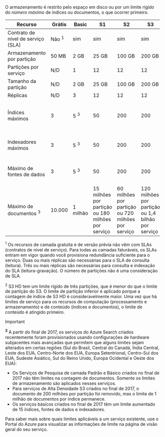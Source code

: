 O armazenamento é restrito pelo espaço em disco ou por um limite rígido do *número máximo* de índices ou documentos, o que ocorrer primeiro.

| Recurso | Grátis | Basic | S1 | S2 | S3 | S3 HD |
| --- | --- | --- | --- | --- | --- | --- |
| Contrato de nível de serviço (SLA) |Não <sup>1</sup> |sim |sim |sim |sim |sim |
| Armazenamento por partição |50 MB |2 GB |25 GB |100 GB |200 GB |200 GB |
| Partições por serviço |N/D |1 |12 |12 |12 |3 <sup>2</sup> |
| Tamanho da partição |N/D |2 GB |25 GB |100 GB |200 GB |200 GB |
| Réplicas |N/D |3 |12 |12 |12 |12 |
| Índices máximos |3 |5 <sup>3</sup>|50 |200 |200 |1000 por partição ou 3000 por serviço |
| Indexadores máximos |3 |5 <sup>3</sup>|50 |200 |200 |Não há suporte do indexador |
| Máximo de fontes de dados |3 |5 <sup>3</sup>|50 |200 |200 |Não há suporte do indexador |
| Máximo de documentos <sup>3</sup> |10.000 |1 milhão |15 milhões por partição ou 180 milhões por serviço |60 milhões por partição ou 720 milhões por serviço |120 milhões por partição ou 1,4 bilhão por serviço |1 milhão por serviço, 200 milhões por partição |

<sup>1</sup> Os recursos de camada gratuita e de versão prévia não vêm com SLAs (contratos de nível de serviço). Para todas as camadas faturáveis, os SLAs entram em vigor quando você provisiona redundância suficiente para o serviço. Duas ou mais réplicas são necessárias para o SLA de consulta (leitura). Três ou mais réplicas são necessárias para consulta e indexação do SLA (leitura-gravação). O número de partições não é uma consideração de SLA. 

<sup>2</sup> S3 HD tem um limite rígido de três partições, que é menor do que o limite de partição do S3. O limite de partição inferior é aplicado porque a contagem de índice de S3 HD é consideravelmente maior. Uma vez que há limites de serviço para os recursos de computação (processamento e armazenamento) e de conteúdo (índices e documentos), o limite de conteúdo é atingido primeiro.

>[!Important]
> **<sup>3</sup>** A partir do final de 2017, os serviços do Azure Search criados recentemente foram provisionados usando configurações de hardware subjacentes mais avançadas que permitem que alguns limites sejam alterados em certas regiões (Sul do Brasil, Central do Canadá, Índia Central, Leste dos EUA, Centro-Norte dos EUA, Europa Setentrional, Centro-Sul dos EUA, Sudeste Asiático, Sul do Reino Unido, Europa Ocidental e Oeste dos EUA):
>
>* Os Serviços de Pesquisa de camada Padrão e Básico criados no final de 2017 não têm limites na contagem de documentos. Somente os limites de armazenamento são aplicados nesses serviços. 
>* Para serviços de Alta Densidade S3 criados no final de 2017, o documento de 200 milhões por partição foi removido, mas o limite de 1 milhão de documentos por índice permanece.
>* Os serviços básicos criados no final de 2017 têm um limite aumentado de 15 índices, fontes de dados e indexadores.
>
>Para saber mais sobre quais limites aplicáveis a um serviço existente, use o Portal do Azure para visualizar as informações de limite na página de visão geral do seu serviço.